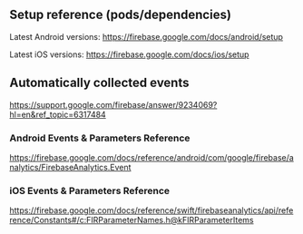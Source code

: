 ## Setup reference (pods/dependencies)

Latest Android versions: https://firebase.google.com/docs/android/setup

Latest iOS versions: https://firebase.google.com/docs/ios/setup

## Automatically collected events

https://support.google.com/firebase/answer/9234069?hl=en&ref_topic=6317484

### Android Events & Parameters Reference

https://firebase.google.com/docs/reference/android/com/google/firebase/analytics/FirebaseAnalytics.Event

### iOS Events & Parameters Reference

https://firebase.google.com/docs/reference/swift/firebaseanalytics/api/reference/Constants#/c:FIRParameterNames.h@kFIRParameterItems
